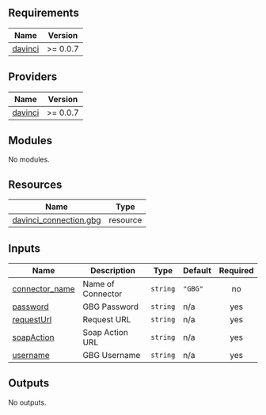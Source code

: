 <!-- BEGIN_TF_DOCS -->
## Requirements

| Name | Version |
|------|---------|
| <a name="requirement_davinci"></a> [davinci](#requirement\_davinci) | >= 0.0.7 |

## Providers

| Name | Version |
|------|---------|
| <a name="provider_davinci"></a> [davinci](#provider\_davinci) | >= 0.0.7 |

## Modules

No modules.

## Resources

| Name | Type |
|------|------|
| [davinci_connection.gbg](https://registry.terraform.io/providers/samir-gandhi/davinci/latest/docs/resources/connection) | resource |

## Inputs

| Name | Description | Type | Default | Required |
|------|-------------|------|---------|:--------:|
| <a name="input_connector_name"></a> [connector\_name](#input\_connector\_name) | Name of Connector | `string` | `"GBG"` | no |
| <a name="input_password"></a> [password](#input\_password) | GBG Password | `string` | n/a | yes |
| <a name="input_requestUrl"></a> [requestUrl](#input\_requestUrl) | Request URL | `string` | n/a | yes |
| <a name="input_soapAction"></a> [soapAction](#input\_soapAction) | Soap Action URL | `string` | n/a | yes |
| <a name="input_username"></a> [username](#input\_username) | GBG Username | `string` | n/a | yes |

## Outputs

No outputs.
<!-- END_TF_DOCS -->
